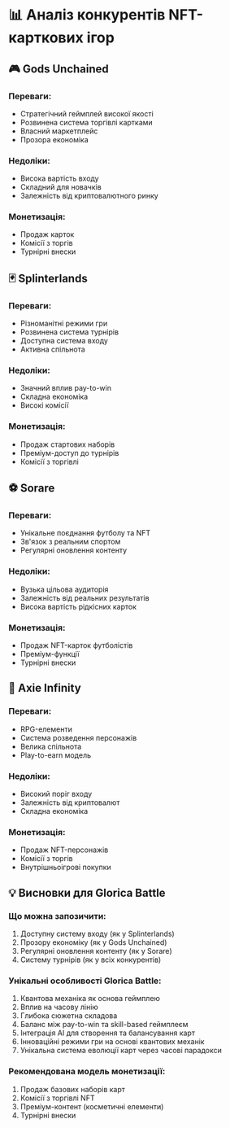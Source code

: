 
# 📊 Аналіз конкурентів NFT-карткових ігор

## 🎮 Gods Unchained
### Переваги:
- Стратегічний геймплей високої якості
- Розвинена система торгівлі картками
- Власний маркетплейс
- Прозора економіка

### Недоліки:
- Висока вартість входу
- Складний для новачків
- Залежність від криптовалютного ринку

### Монетизація:
- Продаж карток
- Комісії з торгів
- Турнірні внески

## 🃏 Splinterlands
### Переваги:
- Різноманітні режими гри
- Розвинена система турнірів
- Доступна система входу
- Активна спільнота

### Недоліки:
- Значний вплив pay-to-win
- Складна економіка
- Високі комісії

### Монетизація:
- Продаж стартових наборів
- Преміум-доступ до турнірів
- Комісії з торгівлі

## ⚽ Sorare
### Переваги:
- Унікальне поєднання футболу та NFT
- Зв'язок з реальним спортом
- Регулярні оновлення контенту

### Недоліки:
- Вузька цільова аудиторія
- Залежність від реальних результатів
- Висока вартість рідкісних карток

### Монетизація:
- Продаж NFT-карток футболістів
- Преміум-функції
- Турнірні внески

## 🎯 Axie Infinity
### Переваги:
- RPG-елементи
- Система розведення персонажів
- Велика спільнота
- Play-to-earn модель

### Недоліки:
- Високий поріг входу
- Залежність від криптовалют
- Складна економіка

### Монетизація:
- Продаж NFT-персонажів
- Комісії з торгів
- Внутрішньоігрові покупки

## 💡 Висновки для Glorica Battle

### Що можна запозичити:
1. Доступну систему входу (як у Splinterlands)
2. Прозору економіку (як у Gods Unchained)
3. Регулярні оновлення контенту (як у Sorare)
4. Систему турнірів (як у всіх конкурентів)

### Унікальні особливості Glorica Battle:
1. Квантова механіка як основа геймплею
2. Вплив на часову лінію
3. Глибока сюжетна складова
4. Баланс між pay-to-win та skill-based геймплеєм
5. Інтеграція AI для створення та балансування карт
6. Інноваційні режими гри на основі квантових механік
7. Унікальна система еволюції карт через часові парадокси

### Рекомендована модель монетизації:
1. Продаж базових наборів карт
2. Комісії з торгівлі NFT
3. Преміум-контент (косметичні елементи)
4. Турнірні внески
